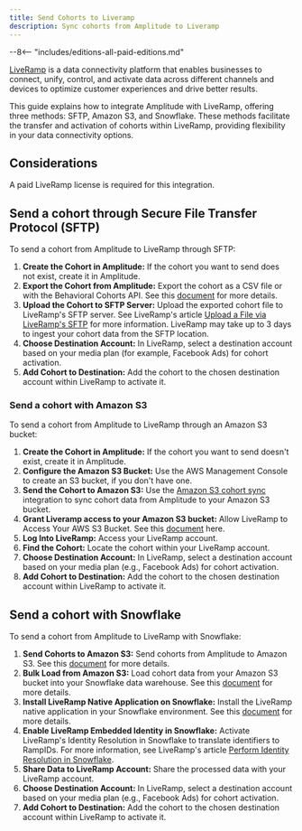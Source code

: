 ```yaml
---
title: Send Cohorts to Liveramp
description: Sync cohorts from Amplitude to Liveramp
---
```


--8<-- "includes/editions-all-paid-editions.md"

[LiveRamp](https://liveramp.com/) is a data connectivity platform that enables businesses to connect, unify, control, and activate data across different channels and devices to optimize customer experiences and drive better results.

This guide explains how to integrate Amplitude with LiveRamp, offering three methods: SFTP, Amazon S3, and Snowflake. These methods facilitate the transfer and activation of cohorts within LiveRamp, providing flexibility in your data connectivity options.

## Considerations

A paid LiveRamp license is required for this integration.

## Send a cohort through Secure File Transfer Protocol (SFTP) 

To send a cohort from Amplitude to LiveRamp through SFTP:

1. **Create the Cohort in Amplitude:** If the cohort you want to send does not exist, create it in Amplitude.
2. **Export the Cohort from Amplitude:** Export the cohort as a CSV file or with the Behavioral Cohorts API. See this [document](https://help.amplitude.com/hc/en-us/articles/360028552471-Amplitude-Audiences-overview-Drive-conversions-with-true-one-to-one-personalization-) for more details.
3. **Upload the Cohort to SFTP Server:** Upload the exported cohort file to LiveRamp's SFTP server. See LiveRamp's article [Upload a File via LiveRamp's SFTP](https://docs.liveramp.com/connect/en/upload-a-file-via-liveramp-s-sftp.html) for more information. LiveRamp may take up to 3 days to ingest your cohort data from the SFTP location.
4. **Choose Destination Account:** In LiveRamp, select a destination account based on your media plan (for example, Facebook Ads) for cohort activation.
5. **Add Cohort to Destination:** Add the cohort to the chosen destination account within LiveRamp to activate it.

### Send a cohort with Amazon S3

To send a cohort from Amplitude to LiveRamp through an Amazon S3 bucket:

1. **Create the Cohort in Amplitude:** If the cohort you want to send doesn't exist, create it in Amplitude.
2. **Configure the Amazon S3 Bucket:** Use the AWS Management Console to create an S3 bucket, if you don't have one.
3. **Send the Cohort to Amazon S3:** Use the [Amazon S3 cohort sync](https://www.docs.developers.amplitude.com/data/destinations/amazon-s3-cohort/) integration to sync cohort data from Amplitude to your Amazon S3 bucket.
4. **Grant Liveramp access to your Amazon S3 bucket:** Allow LiveRamp to Access Your AWS S3 Bucket. See this [document](https://docs.liveramp.com/connect/en/allow-liveramp-to-access-your-aws-s3-bucket.html) here.
5. **Log Into LiveRamp:** Access your LiveRamp account.
6. **Find the Cohort:** Locate the cohort within your LiveRamp account.
7. **Choose Destination Account:** In LiveRamp, select a destination account based on your media plan (e.g., Facebook Ads) for cohort activation.
8. **Add Cohort to Destination:** Add the cohort to the chosen destination account within LiveRamp to activate it.

## Send a cohort with Snowflake

To send a cohort from Amplitude to LiveRamp with Snowflake:

1. **Send Cohorts to Amazon S3:** Send cohorts from Amplitude to Amazon S3. See this [document](https://www.docs.developers.amplitude.com/data/destinations/amazon-s3-cohort/) for more details.
2. **Bulk Load from Amazon S3:** Load cohort data from your Amazon S3 bucket into your Snowflake data warehouse. See this [document](https://docs.snowflake.com/en/user-guide/data-load-s3) for more details.
3. **Install LiveRamp Native Application on Snowflake:** Install the LiveRamp native application in your Snowflake environment. See this [document](https://docs.liveramp.com/identity/en/set-up-the-liveramp-native-app-in-snowflake.html) for more details.
4. **Enable LiveRamp Embedded Identity in Snowflake:** Activate LiveRamp's Identity Resolution in Snowflake to translate identifiers to RampIDs. For more information, see LiveRamp's article [Perform Identity Resolution in Snowflake](https://docs.liveramp.com/identity/en/perform-identity-resolution-in-snowflake.html).
5. **Share Data to LiveRamp Account:** Share the processed data with your LiveRamp account.
6. **Choose Destination Account:** In LiveRamp, select a destination account based on your media plan (e.g., Facebook Ads) for cohort activation.
7. **Add Cohort to Destination:** Add the cohort to the chosen destination account within LiveRamp to activate it.
